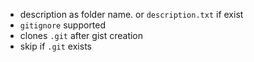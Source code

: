 +   description as folder name. or `description.txt` if exist
+   `gitignore` supported
+   clones `.git` after gist creation
+   skip if `.git` exists
